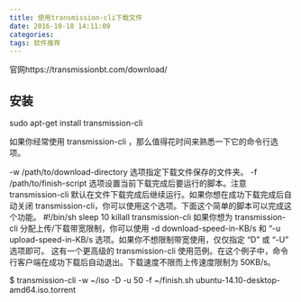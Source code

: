 ```yaml
---
title: 使用transmission-cli下载文件
date: 2016-10-18 14:11:09
categories: 
tags: 软件推荐 
---
```

官网https://transmissionbt.com/download/
## 安装
sudo apt-get install transmission-cli 

如果你经常使用 transmission-cli ，那么值得花时间来熟悉一下它的命令行选项。

-w /path/to/download-directory 选项指定下载文件保存的文件夹。
-f /path/to/finish-script 选项设置当前下载完成后要运行的脚本。注意 transmission-cli 默认在文件下载完成后继续运行。如果你想在成功下载完成后自动关闭 transmission-cli，你可以使用这个选项。下面这个简单的脚本可以完成这个功能。
#!/bin/sh
sleep 10
killall transmission-cli
如果你想为 transmission-cli 分配上传/下载带宽限制，你可以使用 -d download-speed-in-KB/s 和 “-u upload-speed-in-KB/s 选项。如果你不想限制带宽使用，仅仅指定 “D” 或 “-U” 选项即可。
这有一个更高级的 transmission-cli 使用范例。在这个例子中，命令行客户端在成功下载后自动退出。下载速度不限而上传速度限制为 50KB/s。

$ transmission-cli -w ~/iso -D -u 50 -f ~/finish.sh ubuntu-14.10-desktop-amd64.iso.torrent
